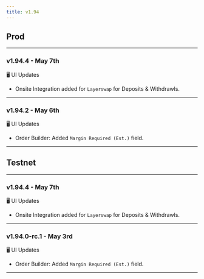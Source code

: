 ```yaml
---
title: v1.94
---
```

## Prod
---
### v1.94.4 - May 7th
🖥️  UI Updates
* Onsite Integration added for `Layerswap` for Deposits & Withdrawls.
---
### v1.94.2 - May 6th
🖥️  UI Updates
* Order Builder: Added `Margin Required (Est.)` field.
---
## Testnet
---
### v1.94.4 - May 7th
🖥️  UI Updates
* Onsite Integration added for `Layerswap` for Deposits & Withdrawls.
---
### v1.94.0-rc.1 - May 3rd
🖥️  UI Updates
* Order Builder: Added `Margin Required (Est.)` field.
---
